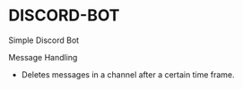 # DISCORD-BOT
Simple Discord Bot

Message Handling 

- Deletes messages in a channel after a certain time frame.
